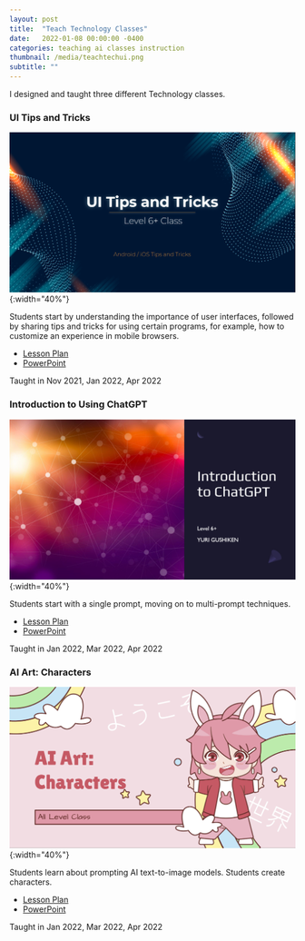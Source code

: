 ```yaml
---
layout: post
title:  "Teach Technology Classes"
date:   2022-01-08 00:00:00 -0400
categories: teaching ai classes instruction
thumbnail: /media/teachtechui.png
subtitle: ""
---
```


I designed and taught three different Technology classes.

### UI Tips and Tricks
![Teaching UI Tips and Tricks](/media/teachtechui.png){:width="40%"}

Students start by understanding the importance of user interfaces, followed by sharing tips and tricks for using certain programs, for example, how to customize an experience in mobile browsers.
- [Lesson Plan](/media/UI-Tips-and-Tricks-lesson-plan.docx)
- [PowerPoint](/media/UI-Tips-and-Tricks-pptt-2.pptx)

Taught in Nov 2021, Jan 2022, Apr 2022

### Introduction to Using ChatGPT
![Teaching ChatGPT](/media/teachtechchatgpt.png){:width="40%"}

Students start with a single prompt, moving on to multi-prompt techniques.
- [Lesson Plan](/media/Lesson-Plan-ChatGPT-1.docx)
- [PowerPoint](/media/presentation.pptx)

Taught in Jan 2022, Mar 2022, Apr 2022

### AI Art: Characters
![Teaching AI Art](/media/teachtechimages.png){:width="40%"}

Students learn about prompting AI text-to-image models. Students create characters.
- [Lesson Plan](/media/AI-Art-lesson-plan.docx)
- [PowerPoint](/media/L3-AI-Art-Characters.pptx)

Taught in Jan 2022, Mar 2022, Apr 2022
